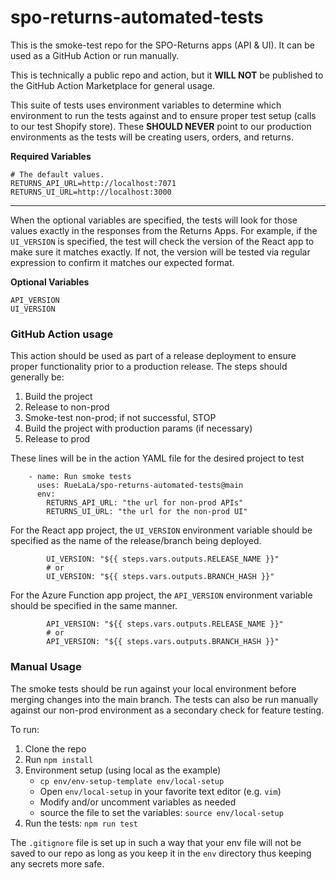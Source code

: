 # spo-returns-automated-tests

This is the smoke-test repo for the SPO-Returns apps (API & UI).  It can be used as
a GitHub Action or run manually.

This is technically a public repo and action, but it **WILL NOT** be published to the
GitHub Action Marketplace for general usage.

This suite of tests uses environment variables to determine which environment to run the
tests against and to ensure proper test setup (calls to our test Shopify store).  These
**SHOULD NEVER** point to our production environments as the tests will be creating
users, orders, and returns.

**Required Variables**
```
# The default values.
RETURNS_API_URL=http://localhost:7071
RETURNS_UI_URL=http://localhost:3000
```

---
When the optional variables are specified, the tests will look for those values exactly
in the responses from the Returns Apps.  For example, if the `UI_VERSION` is specified,
the test will check the version of the React app to make sure it matches exactly.  If not,
the version will be tested via regular expression to confirm it matches our expected format.

**Optional Variables**
```
API_VERSION
UI_VERSION
```

### GitHub Action usage
This action should be used as part of a release deployment to ensure proper functionality
prior to a production release.  The steps should generally be:
1. Build the project
2. Release to non-prod
3. Smoke-test non-prod; if not successful, STOP
4. Build the project with production params (if necessary)
5. Release to prod

These lines will be in the action YAML file for the desired project to test
```
    - name: Run smoke tests
      uses: RueLaLa/spo-returns-automated-tests@main
      env:
        RETURNS_API_URL: "the url for non-prod APIs"
        RETURNS_UI_URL: "the url for the non-prod UI"
```
For the React app project, the `UI_VERSION` environment variable should be specified
as the name of the release/branch being deployed.
```
        UI_VERSION: "${{ steps.vars.outputs.RELEASE_NAME }}"
        # or
        UI_VERSION: "${{ steps.vars.outputs.BRANCH_HASH }}"
```
For the Azure Function app project, the `API_VERSION` environment variable should be specified
in the same manner.
```
        API_VERSION: "${{ steps.vars.outputs.RELEASE_NAME }}"
        # or
        API_VERSION: "${{ steps.vars.outputs.BRANCH_HASH }}"
```

### Manual Usage
The smoke tests should be run against your local environment before merging changes
into the main branch.  The tests can also be run manually against our non-prod environment
as a secondary check for feature testing.  

To run:
1. Clone the repo
2. Run `npm install`
3. Environment setup (using local as the example)
    * `cp env/env-setup-template env/local-setup`
    * Open `env/local-setup` in your favorite text editor (e.g. `vim`)
    * Modify and/or uncomment variables as needed
    * source the file to set the variables: `source env/local-setup`
4. Run the tests: `npm run test`

The `.gitignore` file is set up in such a way that your env file will not be saved
to our repo as long as you keep it in the `env` directory thus keeping any secrets
more safe.
